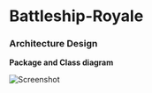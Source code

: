 # Battleship-Royale

### Architecture Design

**Package and Class diagram**

![Screenshot](https://imgur.com/a/b5nJqrZ)
